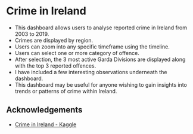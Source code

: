 
# Crime in Ireland

- This dashboard allows users to analyse reported crime in Ireland from 2003 to 2019.
- Crimes are displayed by region.
- Users can zoom into any specific timeframe using the timeline.
- Users can select one or more category of offence.
- After selection, the 3 most active Garda Divisions are displayed along with the top 3 reported offences.
- I have included a few interesting observations underneath the dashboard.
- This dashboard may be useful for anyone wishing to gain insights into trends or patterns of crime within Ireland.

## Acknowledgements

 - [Crime in Ireland - Kaggle](https://www.kaggle.com/datasets/sameerkulkarni91/crime-in-ireland)